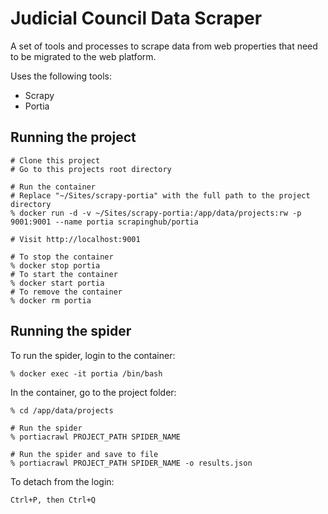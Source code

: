 # Judicial Council Data Scraper
A set of tools and processes to scrape data from web properties that need to be migrated to the web platform.

Uses the following tools:
* Scrapy
* Portia

## Running the project
```shell script
# Clone this project
# Go to this projects root directory

# Run the container
# Replace "~/Sites/scrapy-portia" with the full path to the project directory
% docker run -d -v ~/Sites/scrapy-portia:/app/data/projects:rw -p 9001:9001 --name portia scrapinghub/portia

# Visit http://localhost:9001

# To stop the container
% docker stop portia
# To start the container
% docker start portia
# To remove the container
% docker rm portia
```

## Running the spider
To run the spider, login to the container:
```shell script
% docker exec -it portia /bin/bash
```
In the container, go to the project folder:
```shell script
% cd /app/data/projects

# Run the spider
% portiacrawl PROJECT_PATH SPIDER_NAME

# Run the spider and save to file
% portiacrawl PROJECT_PATH SPIDER_NAME -o results.json
```
To detach from the login:
```shell script
Ctrl+P, then Ctrl+Q
```